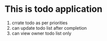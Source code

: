 # This is todo application 
1. crrate todo as per priorities
2. can update todo list after completion
3. can view owner todo list only 
